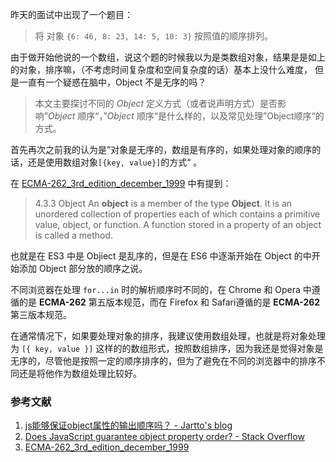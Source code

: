 昨天的面试中出现了一个题目：

> 将 对象 `{6: 46, 8: 23, 14: 5, 10: 3}` 按照值的顺序排列。

由于做开始他说的一个数组，说这个题的时候我以为是类数组对象，结果是是如上的对象，排序嘛，（不考虑时间复杂度和空间复杂度的话）基本上没什么难度， 但是一直有一个疑惑在脑中，Object 不是无序的吗？

> 本文主要探讨不同的 *Object* 定义方式（或者说声明方式）是否影响”*Object* 顺序“，”*Object* 顺序“是什么样的，以及常见处理”Object顺序“的方式。

首先再次之前我的认为是”对象是无序的，数组是有序的，如果处理对象的顺序的话，还是使用数组对象`[{key, value}]`的方式“ 。

在 [ECMA-262_3rd_edition_december_1999](https://www.ecma-international.org/wp-content/uploads/ECMA-262_3rd_edition_december_1999.pdf) 中有提到：

> 4.3.3 Object 
> An **object** is a member of the type **Object**. It is an unordered collection of properties each of which contains a primitive value, object, or function. A function stored in a property of an object is called a method.

也就是在 ES3 中是 Objiect 是乱序的，但是在 ES6 中逐渐开始在 Object 的中开始添加 Object 部分放的顺序之说。

不同浏览器在处理 `for...in` 时的解析顺序时不同的，在 Chrome 和 Opera 中遵循的是 **ECMA-262** 第五版本规范，而在 Firefox 和 Safari遵循的是 **ECMA-262**  第三版本规范。

在通常情况下，如果要处理对象的排序，我建议使用数组处理，也就是将对象处理为 `[{ key, value }]` 这样的的数组形式，按照数组排序，因为我还是觉得对象是无序的，尽管他是按照一定的顺序排序的，但为了避免在不同的浏览器中的排序不同还是将他作为数组处理比较好。
### 参考文献
1. [js能够保证object属性的输出顺序吗？ - Jartto's blog](http://jartto.wang/2016/10/25/does-js-guarantee-object-property-order/)
2. [Does JavaScript guarantee object property order? - Stack Overflow](https://stackoverflow.com/questions/5525795/does-javascript-guarantee-object-property-order)
3. [ECMA-262_3rd_edition_december_1999](https://www.ecma-international.org/wp-content/uploads/ECMA-262_3rd_edition_december_1999.pdf)